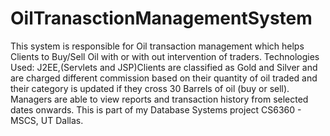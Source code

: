 OilTranasctionManagementSystem
==============================

This system is responsible for Oil transaction management which helps Clients to Buy/Sell Oil with or with out intervention of traders. Technologies Used: J2EE,(Servlets and JSP)Clients are classified as Gold and Silver and are charged different commission based on their quantity of oil traded and their category is updated if they cross 30 Barrels of oil (buy or sell). Managers are able to view reports and transaction history from selected dates onwards. This is part of my Database Systems project CS6360 - MSCS, UT Dallas.
